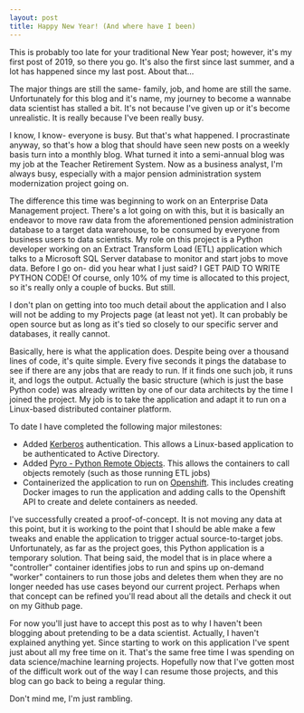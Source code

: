 ```yaml
---
layout: post
title: Happy New Year! (And where have I been)
---
```


This is probably too late for your traditional New Year post; however, it's my first post of 2019, so there you go. It's also the first since last summer, and a lot has happened since my last post. About that... 

The major things are still the same- family, job, and home are still the same. Unfortunately for this blog and it's name, my journey to become a wannabe data scientist has stalled a bit. It's not because I've given up or it's become unrealistic. It is really because I've been really busy.

I know, I know- everyone is busy. But that's what happened. I procrastinate anyway, so that's how a blog that should have seen new posts on a weekly basis turn into a monthly blog. What turned it into a semi-annual blog was my job at the Teacher Retirement System. Now as a business analyst, I'm always busy, especially with a major pension administration system modernization project going on.

The difference this time was beginning to work on an Enterprise Data Management project. There's a lot going on with this, but it is basically an endeavor to move raw data from the aforementioned pension administration database to a target data warehouse, to be consumed by everyone from business users to data scientists. My role on this project is a Python developer working on an Extract Transform Load (ETL) application which talks to a Microsoft SQL Server database to monitor and start jobs to move data. Before I go on- did you hear what I just said? I GET PAID TO WRITE PYTHON CODE! Of course, only 10% of my time is allocated to this project, so it's really only a couple of bucks. But still.

I don't plan on getting into too much detail about the application and I also will not be adding to my Projects page (at least not yet). It can probably be open source but as long as it's tied so closely to our specific server and databases, it really cannot. 

Basically, here is what the application does. Despite being over a thousand lines of code, it's quite simple. Every five seconds it pings the database to see if there are any jobs that are ready to run. If it finds one such job, it runs it, and logs the output. Actually the basic structure (which is just the base Python code) was already written by one of our data architects by the time I joined the project. My job is to take the application and adapt it to run on a Linux-based distributed container platform.

To date I have completed the following major milestones:
* Added [Kerberos](https://web.mit.edu/Kerberos/) authentication. This allows a Linux-based application to be authenticated to Active Directory.
* Added [Pyro - Python Remote Objects](https://pythonhosted.org/Pyro4/). This allows the containers to call objects remotely (such as those running ETL jobs)
* Containerized the application to run on [Openshift](https://www.openshift.com/). This includes creating Docker images to run the application and adding calls to the Openshift API to create and delete containers as needed.

I've successfully created a proof-of-concept. It is not moving any data at this point, but it is working to the point that I should be able make a few tweaks and enable the application to trigger actual source-to-target jobs. Unfortunately, as far as the project goes, this Python application is a temporary solution. That being said, the model that is in place where a "controller" container identifies jobs to run and spins up on-demand "worker" containers to run those jobs and deletes them when they are no longer needed has use cases beyond our current project. Perhaps when that concept can be refined you'll read about all the details and check it out on my Github page.

For now you'll just have to accept this post as to why I haven't been blogging about pretending to be a data scientist. Actually, I haven't explained anything yet. Since starting to work on this application I've spent just about all my free time on it. That's the same free time I was spending on data science/machine learning projects. Hopefully now that I've gotten most of the difficult work out of the way I can resume those projects, and this blog can go back to being a regular thing.

Don't mind me, I'm just rambling.
